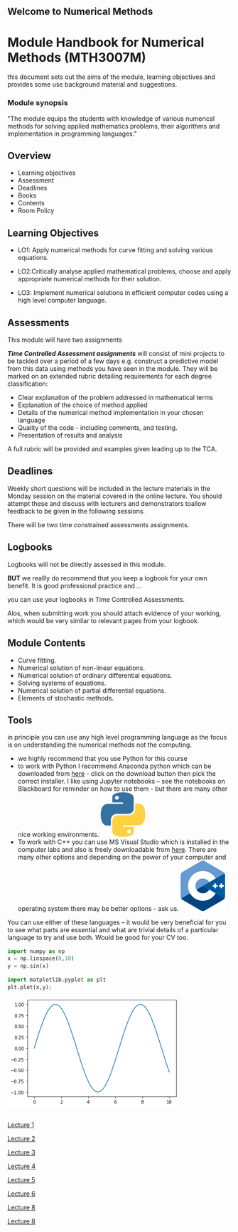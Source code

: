 ## Welcome to Numerical Methods

# Module Handbook for Numerical Methods (MTH3007M)

this document sets out the aims of the module, learning objectives and provides some use background material and suggestions.


### Module synopsis

"The module equips the students with knowledge of various numerical methods for solving applied mathematics problems, their algorithms and implementation in  programming languages."

## Overview

- Learning objectives
- Assessment
- Deadlines
- Books
- Contents
- Room Policy


## Learning Objectives

- LO1: Apply numerical methods for curve fitting and solving various equations.

- LO2:Critically analyse applied mathematical problems, choose and apply appropriate numerical methods for their solution.

- LO3: Implement numerical solutions in efficient computer codes using a high level computer language.


## Assessments

This module will have two assignments

***Time Controlled Assessment assignments*** will consist of mini projects to be tackled over a period of a few days e.g. construct a predictive model from this data using methods you have seen in the module. They will be marked on an extended rubric detailing requirements for each degree classification:

- Clear explanation of the problem addressed in mathematical terms
- Explanation of the choice of method applied
- Details of the numerical method implementation in your chosen language
- Quality of the code - including comments, and testing.
- Presentation of results and analysis 

A full rubric will be provided and examples given leading up to the TCA.

## Deadlines

Weekly short questions will be included in the lecture materials in the Monday session on the material covered in the online lecture. You should attempt these and discuss with lecturers and demonstrators toallow feedback to be given in the following sessions.

There will be two time constrained assessments assignments.

## Logbooks

Logbooks will not be directly assessed in this module.

**BUT** we reallly do recommend that you keep a logbook for your own benefit. It is good professional practice and ...

you can use your logbooks in Time Controlled Assessments.

Alos, when submitting work you should attach evidence of your working, which would be very similar to relevant pages from your logbook.

## Module Contents 

- Curve fitting. 
- Numerical solution of non-linear equations.
- Numerical solution of ordinary differential equations. 
- Solving systems of equations.
- Numerical solution of partial differential equations.
- Elements of stochastic methods.


## Tools

in principle you can use any high level programming language as the focus is on understanding the numerical methods not the computing.

- we highly recommend that you use Python for this course
- to work with Python I recommend Anaconda python which can be downloaded from [here](https://www.anaconda.com/products/individual) - click on the download button then pick the correct installer. I like using Jupyter notebooks – see the notebooks on Blackboard for reminder on how to use them - but there are many other nice working environments.  <img src='python_logo.png' width=100px>
- To work with C++ you can use MS Visual Studio which is installed in the computer labs and also is freely downloadable from [here](https://visualstudio.microsoft.com/). There are many other options and depending on the power of your computer and operating system there may be better options - ask us. <img src='C++_logo.png' width=100px>

You can use either of these languages – it would be very beneficial for you to see what parts are essential and what are trivial details of a particular language to try and use both. Would be good for your CV too.


```python
import numpy as np
x = np.linspace(0,10)
y = np.sin(x)
```


```python
import matplotlib.pyplot as plt
plt.plot(x,y);
```


![png](output_9_0.png)



```python

```

[Lecture 1](https://mattatlincoln.github.io/teaching/numerical_methods/lecture_1)

[Lecture 2](https://mattatlincoln.github.io/teaching/numerical_methods/lecture_2)

[Lecture 3](https://mattatlincoln.github.io/teaching/numerical_methods/lecture_3)

[Lecture 4](https://mattatlincoln.github.io/Numerical-Methods-2223/lectures/Lecture4.jl.html)

[Lecture 5](https://mattatlincoln.github.io/teaching/numerical_methods/lecture_5)

[Lecture 6](https://mattatlincoln.github.io/teaching/numerical_methods/lecture_7)

[Lecture 8](https://mattatlincoln.github.io/teaching/numerical_methods/lecture_8)

[Lecture 8](https://mattatlincoln.github.io/teaching/numerical_methods/lecture_10)
